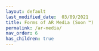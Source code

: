 ```yaml
---
layout: default
last_modified_date:  03/09/2021
title: Forms of AR Media (Soon ™)
permalink: /ar-media/
nav_order: 6
has_children: true
---
```


